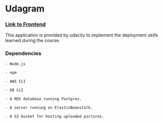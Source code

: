 # Udagram


### [Link to Frontend](http://aboshama-bucket.s3-website-us-east-1.amazonaws.com)

This application is provided by udacity to implement the deployment skills learned during the course.

### Dependencies

```
- Node.js

- npm

- AWS CLI

- EB CLI

- A RDS database running Postgres.

- A server running on ElasticBeanstalk.

- A S3 bucket for hosting uploaded pictures.

